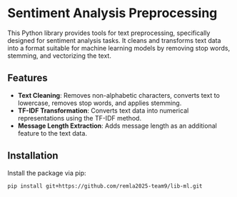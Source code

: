 # Sentiment Analysis Preprocessing

This Python library provides tools for text preprocessing, specifically designed for sentiment analysis tasks. It cleans and transforms text data into a format suitable for machine learning models by removing stop words, stemming, and vectorizing the text.

## Features
- **Text Cleaning**: Removes non-alphabetic characters, converts text to lowercase, removes stop words, and applies stemming.
- **TF-IDF Transformation**: Converts text data into numerical representations using the TF-IDF method.
- **Message Length Extraction**: Adds message length as an additional feature to the text data.

## Installation

Install the package via pip:

```bash
pip install git+https://github.com/remla2025-team9/lib-ml.git
```



